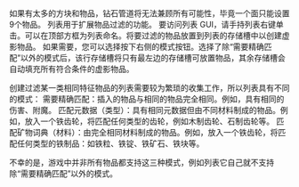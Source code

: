 <chapter name="列表"/>
<lore>
如果有太多的方块和物品，钻石管道将无法兼顾所有可能性，毕竟一个面只能设置9个物品。
</lore>
<no_lore>
列表用于扩展物品过滤的功能。
</no_lore>
<chapter name="信息"/>
要访问列表 GUI，请手持列表右键单击。可以在顶部方框为列表命名。将要过滤的物品放置到列表的存储槽中以创建虚影物品。
<recipes_usages stack="buildcraftcore:list"/>

<chapter name="模式按钮"/>
如果需要，您可以选择按下右侧的模式按钮。选择了除“需要精确匹配”以外的模式后，该行存储槽将只有最左边的存储槽可放置物品，其余存储槽会自动填充所有符合条件的虚影物品。

创建过滤某一类相同特征物品的列表需要较为繁琐的收集工作，所以列表具有不同的模式：
需要精确匹配：插入的物品与相同的物品完全相同。例如，具有相同的伤害、附魔。
匹配元数据（类型）：具有相同元数据但由不同材料制成的物品。例如，放入一个铁齿轮，将匹配任何类型的齿轮，例如木制齿轮、石制齿轮等。
匹配矿物词典（材料）：由完全相同材料制成的物品。例如，放入一个铁齿轮，将匹配任何类型的铁制品：如铁粒、铁锭、铁矿石、铁块等。

不幸的是，游戏中并非所有物品都支持这三种模式，例如列表它自己就不支持除“需要精确匹配”以外的模式。
